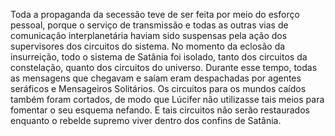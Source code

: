 ﻿Toda a propaganda da secessão teve de ser feita por meio do esforço pessoal, porque o serviço de transmissão e todas as outras vias de comunicação interplanetária haviam sido suspensas pela ação dos supervisores dos circuitos do sistema. No momento da eclosão da insurreição, todo o sistema de Satânia foi isolado, tanto dos circuitos da constelação, quanto dos circuitos do universo. Durante esse tempo, todas as mensagens que chegavam e saíam eram despachadas por agentes seráficos e Mensageiros Solitários. Os circuitos para os mundos caídos também foram cortados, de modo que Lúcifer não utilizasse tais meios para fomentar o seu esquema nefando. E tais circuitos não serão restaurados enquanto o rebelde supremo viver dentro dos confins de Satânia.